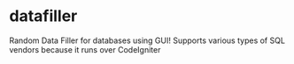 datafiller
==========

Random Data Filler for databases using GUI! Supports various types of SQL vendors because it runs over CodeIgniter